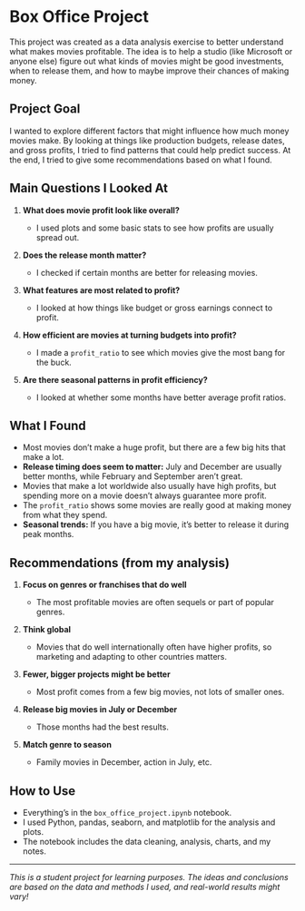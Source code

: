 # Box Office Project

This project was created as a data analysis exercise to better understand what makes movies profitable. The idea is to help a studio (like Microsoft or anyone else) figure out what kinds of movies might be good investments, when to release them, and how to maybe improve their chances of making money.

## Project Goal

I wanted to explore different factors that might influence how much money movies make. By looking at things like production budgets, release dates, and gross profits, I tried to find patterns that could help predict success. At the end, I tried to give some recommendations based on what I found.

## Main Questions I Looked At

1. **What does movie profit look like overall?**
   - I used plots and some basic stats to see how profits are usually spread out.

2. **Does the release month matter?**
   - I checked if certain months are better for releasing movies.

3. **What features are most related to profit?**
   - I looked at how things like budget or gross earnings connect to profit.

4. **How efficient are movies at turning budgets into profit?**
   - I made a `profit_ratio` to see which movies give the most bang for the buck.

5. **Are there seasonal patterns in profit efficiency?**
   - I looked at whether some months have better average profit ratios.

## What I Found

- Most movies don’t make a huge profit, but there are a few big hits that make a lot.
- **Release timing does seem to matter:** July and December are usually better months, while February and September aren’t great.
- Movies that make a lot worldwide also usually have high profits, but spending more on a movie doesn’t always guarantee more profit.
- The `profit_ratio` shows some movies are really good at making money from what they spend.
- **Seasonal trends:** If you have a big movie, it’s better to release it during peak months.

## Recommendations (from my analysis)

1. **Focus on genres or franchises that do well**
   - The most profitable movies are often sequels or part of popular genres.

2. **Think global**
   - Movies that do well internationally often have higher profits, so marketing and adapting to other countries matters.

3. **Fewer, bigger projects might be better**
   - Most profit comes from a few big movies, not lots of smaller ones.

4. **Release big movies in July or December**
   - Those months had the best results.

5. **Match genre to season**
   - Family movies in December, action in July, etc.

## How to Use

- Everything’s in the `box_office_project.ipynb` notebook.
- I used Python, pandas, seaborn, and matplotlib for the analysis and plots.
- The notebook includes the data cleaning, analysis, charts, and my notes.

---

*This is a student project for learning purposes. The ideas and conclusions are based on the data and methods I used, and real-world results might vary!*

